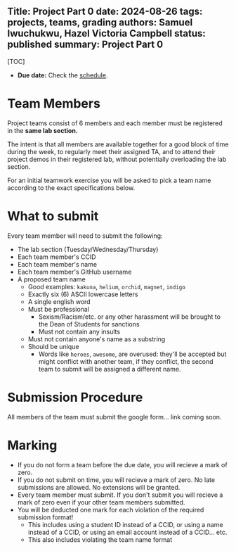 Title: Project Part 0
date: 2024-08-26
tags: projects, teams, grading
authors: Samuel Iwuchukwu, Hazel Victoria Campbell
status: published
summary: Project Part 0
---

[TOC]

* **Due date:** Check the [schedule]({filename}/pages/home.md#schedule).

# Team Members

Project teams consist of 6 members and each member must be registered in the **same lab section.**

The intent is that all members are available together for a good block of time during the week, to regularly meet their assigned TA, and to attend their project demos in their registered lab, without potentially overloading the lab section.

For an initial teamwork exercise you will be asked to pick a team name according to the exact specifications below.

# What to submit

Every team member will need to submit the following:

* The lab section (Tuesday/Wednesday/Thursday)
* Each team member's CCID
* Each team member's name
* Each team member's GitHub username
* A proposed team name
    * Good examples: `kakuna`, `helium`, `orchid`, `magnet`, `indigo`
    * Exactly six (6) ASCII lowercase letters
    * A single english word
    * Must be professional
        * Sexism/Racism/etc. or any other harassment will be brought to the Dean of Students for sanctions
        * Must not contain any insults
    * Must not contain anyone's name as a substring
    * Should be unique
        * Words like `heroes`, `awesome`,  are overused: they'll be accepted but might conflict with another team, if they conflict, the second team to submit will be assigned a different name.

# Submission Procedure

All members of the team must submit the google form... link coming soon.

# Marking

* If you do not form a team before the due date, you will recieve a mark of zero.
* If you do not submit on time, you will recieve a mark of zero. No late submissions are allowed. No extensions will be granted.
* Every team member must submit. If you don't submit you will recieve a mark of zero even if your other team members submitted.
* You will be deducted one mark for each violation of the required submission format!
    * This includes using a student ID instead of a CCID, or using a name instead of a CCID, or using an email account instead of a CCID... etc.
    * This also includes violating the team name format


